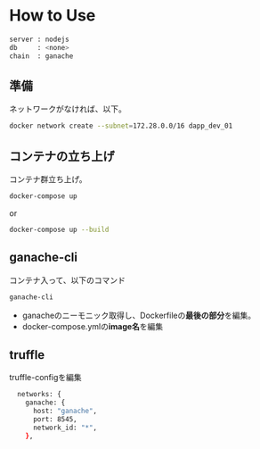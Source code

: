 # How to Use
```bash
server : nodejs
db     : <none>
chain  : ganache
```

## 準備
ネットワークがなければ、以下。
```bash
docker network create --subnet=172.28.0.0/16 dapp_dev_01
```

## コンテナの立ち上げ
コンテナ群立ち上げ。
```bash
docker-compose up
```
or
```bash
docker-compose up --build
```

## ganache-cli
コンテナ入って、以下のコマンド
```bash
ganache-cli
```

- ganacheのニーモニック取得し、Dockerfileの**最後の部分**を編集。
- docker-compose.ymlの**image名**を編集

## truffle
truffle-configを編集
```bash
  networks: {
    ganache: {
      host: "ganache",
      port: 8545,
      network_id: "*",
    },
```